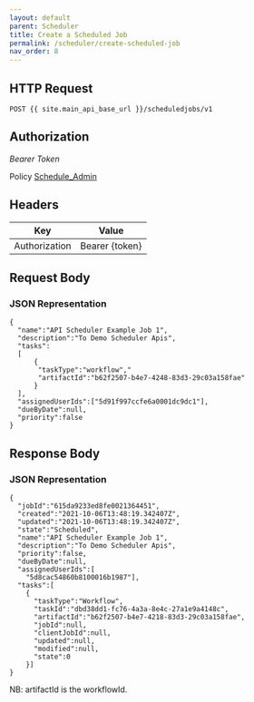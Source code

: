 ```yaml
---
layout: default
parent: Scheduler
title: Create a Scheduled Job
permalink: /scheduler/create-scheduled-job
nav_order: 8
---
```


## HTTP Request
```
POST {{ site.main_api_base_url }}/scheduledjobs/v1
```
## Authorization

*Bearer Token*

Policy
[Schedule_Admin]({{site.url}}{{site.baseurl}}/authentication/policies#schedule_admin)

## Headers

| Key     | Value        |
| ----------- | ----------- |
| Authorization | Bearer {token}      |

## Request Body
### JSON Representation
```
{
  "name":"API Scheduler Example Job 1",
  "description":"To Demo Scheduler Apis",
  "tasks":
  [
      {
       "taskType":"workflow","
       "artifactId":"b62f2507-b4e7-4248-83d3-29c03a158fae"
      }
  ],
  "assignedUserIds":["5d91f997ccfe6a0001dc9dc1"],
  "dueByDate":null,
  "priority":false
}
```
## Response Body
### JSON Representation
```
{
  "jobId":"615da9233ed8fe0021364451",
  "created":"2021-10-06T13:48:19.342407Z",
  "updated":"2021-10-06T13:48:19.342407Z",
  "state":"Scheduled",
  "name":"API Scheduler Example Job 1",
  "description":"To Demo Scheduler Apis",
  "priority":false,
  "dueByDate":null,
  "assignedUserIds":[
    "5d8cac54860b8100016b1987"],
  "tasks":[
    {
      "taskType":"Workflow",
      "taskId":"dbd38dd1-fc76-4a3a-8e4c-27a1e9a4148c",
      "artifactId":"b62f2507-b4e7-4218-83d3-29c03a158fae",
      "jobId":null,
      "clientJobId":null,
      "updated":null,
      "modified":null,
      "state":0
    }]
}
```
NB:
artifactId is the workflowId.